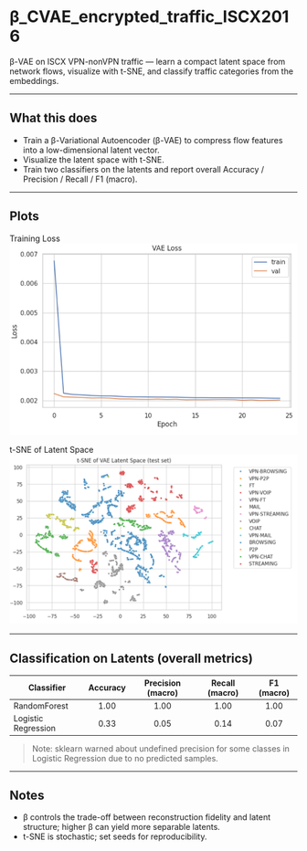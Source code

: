 # β_CVAE_encrypted_traffic_ISCX2016

β-VAE on ISCX VPN-nonVPN traffic — learn a compact latent space from network flows, visualize with t-SNE, and classify traffic categories from the embeddings.

---

## What this does
- Train a β-Variational Autoencoder (β-VAE) to compress flow features into a low-dimensional latent vector.
- Visualize the latent space with t-SNE.
- Train two classifiers on the latents and report overall Accuracy / Precision / Recall / F1 (macro).

---

## Plots

Training Loss
![Training & validation loss](results/loss_curves.png)

t-SNE of Latent Space
![t-SNE projection of latents](results/t-SNE.png)

---

## Classification on Latents (overall metrics)

| Classifier            | Accuracy | Precision (macro) | Recall (macro) | F1 (macro) |
|-----------------------|:--------:|:-----------------:|:--------------:|:----------:|
| RandomForest          | 1.00 | 1.00          | 1.00       | 1.00   |
| Logistic Regression   | 0.33     | 0.05              | 0.14           | 0.07       |

> Note: sklearn warned about undefined precision for some classes in Logistic Regression due to no predicted samples.

---

## Notes
- β controls the trade-off between reconstruction fidelity and latent structure; higher β can yield more separable latents.
- t-SNE is stochastic; set seeds for reproducibility.
